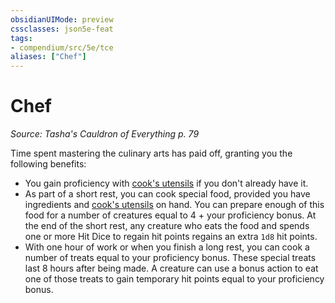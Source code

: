```yaml
---
obsidianUIMode: preview
cssclasses: json5e-feat
tags:
- compendium/src/5e/tce
aliases: ["Chef"]
---
```

# Chef
*Source: Tasha's Cauldron of Everything p. 79*  

Time spent mastering the culinary arts has paid off, granting you the following benefits:

- You gain proficiency with [cook's utensils](cooks-utensils.md#) if you don't already have it.  
- As part of a short rest, you can cook special food, provided you have ingredients and [cook's utensils](cooks-utensils.md#.md#) on hand. You can prepare enough of this food for a number of creatures equal to 4 + your proficiency bonus. At the end of the short rest, any creature who eats the food and spends one or more Hit Dice to regain hit points regains an extra `1d8` hit points.  
- With one hour of work or when you finish a long rest, you can cook a number of treats equal to your proficiency bonus. These special treats last 8 hours after being made. A creature can use a bonus action to eat one of those treats to gain temporary hit points equal to your proficiency bonus.